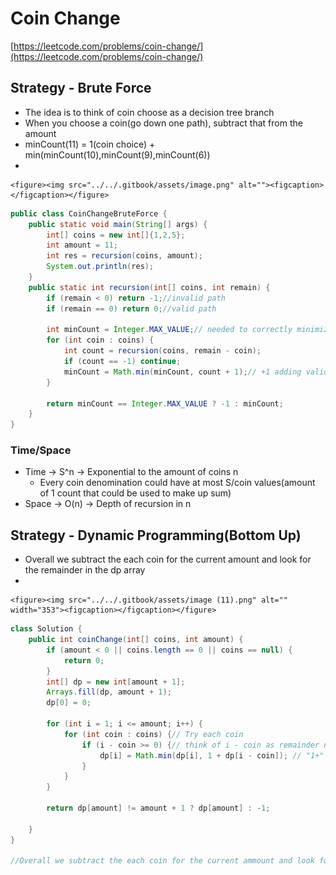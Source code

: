 # Coin Change

[https://leetcode.com/problems/coin-change/](https://leetcode.com/problems/coin-change/)

## Strategy - Brute Force

* The idea is to think of coin choose as a decision tree branch
* When you choose a coin(go down one path), subtract that from the amount
* minCount(11) = 1(coin choice) + min(minCount(10),minCount(9),minCount(6))
*

    <figure><img src="../../.gitbook/assets/image.png" alt=""><figcaption></figcaption></figure>



```java
public class CoinChangeBruteForce {
    public static void main(String[] args) {
        int[] coins = new int[]{1,2,5};
        int amount = 11;
        int res = recursion(coins, amount);
        System.out.println(res);
    }
    public static int recursion(int[] coins, int remain) {
        if (remain < 0) return -1;//invalid path
        if (remain == 0) return 0;//valid path

        int minCount = Integer.MAX_VALUE;// needed to correctly minimize count
        for (int coin : coins) {
            int count = recursion(coins, remain - coin);
            if (count == -1) continue;
            minCount = Math.min(minCount, count + 1);// +1 adding valid coin to path
        }

        return minCount == Integer.MAX_VALUE ? -1 : minCount;
    }
}

```

### Time/Space

* Time -> S^n -> Exponential to the amount of coins n
  * Every coin denomination could have at most S/coin values(amount of 1 count that could be used to make up sum)
* Space -> O(n) -> Depth of recursion in n



## Strategy - Dynamic Programming(Bottom Up)

* Overall we subtract the each coin for the current amount and look for the remainder in the dp array
*

    <figure><img src="../../.gitbook/assets/image (11).png" alt="" width="353"><figcaption></figcaption></figure>

```java
class Solution {
    public int coinChange(int[] coins, int amount) {
        if (amount < 0 || coins.length == 0 || coins == null) {
            return 0;
        }
        int[] dp = new int[amount + 1];
        Arrays.fill(dp, amount + 1);
        dp[0] = 0;
        
        for (int i = 1; i <= amount; i++) {
            for (int coin : coins) {// Try each coin
                if (i - coin >= 0) {// think of i - coin as remainder needed for solition at dp[i]
                    dp[i] = Math.min(dp[i], 1 + dp[i - coin]); // "1+" comes from current coin, "dp[i-coin]" is to find remainder which should have already been calculated
                }
            }
        }
        
        return dp[amount] != amount + 1 ? dp[amount] : -1;
        
    }
}

//Overall we subtract the each coin for the current ammount and look for the remainder in the dp array
```
